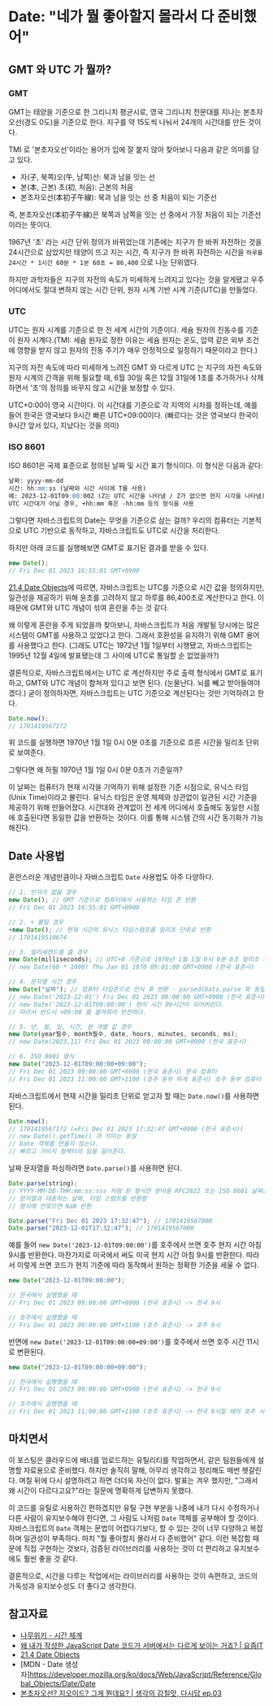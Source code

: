 # Date: "네가 뭘 좋아할지 몰라서 다 준비했어"

## GMT 와 UTC 가 뭘까?

### GMT

GMT는 태양을 기준으로 한 그리니치 평균시로, 영국 그리니치 천문대를 지나는 본초자오선(경도 0도)을 기준으로 한다. 지구를 약 15도씩 나눠서 24개의 시간대를 만든 것이다.

TMI 로 '본초자오선'이라는 용어가 입에 잘 붙지 않아 찾아보니 다음과 같은 의미를 담고 있다.

- 자(子, 북쪽)오(午, 남쪽)선: 북과 남을 잇는 선
- 본(本, 근본) 초(初, 처음): 근본의 처음
- 본초자오선(本初子午線): 북과 남을 잇는 선 중 처음이 되는 기준선

즉, 본초자오선(本初子午線)은 북쪽과 남쪽을 잇는 선 중에서 가장 처음이 되는 기준선이라는 뜻이다.

1967년 '초' 라는 시간 단위 정의가 바뀌었는데 기존에는 지구가 한 바퀴 자전하는 것을 24시간으로 삼았지만 태양이 뜨고 지는 시간, 즉 지구가 한 바퀴 자전하는 시간을 `하루를 24시간 * 1시간 60분 * 1분 60초 = 86,400` 으로 나눈 단위였다.

하지만 과학자들은 지구의 자전의 속도가 미세하게 느려지고 있다는 것을 알게됐고 우주 어디에서도 절대 변하지 않는 시간 단위, 원자 시계 기반 시계 기준(UTC)을 만들었다.

### UTC

UTC는 원자 시계를 기준으로 한 전 세계 시간의 기준이다. 세슘 원자의 진동수를 기준이 원자 시계다.(TMI: 세슘 원자로 정한 이유는 세슘 원자는 온도, 압력 같은 외부 조건에 영향을 받지 않고 원자의 진동 주기가 매우 안정적으로 일정하기 때문이라고 한다.)

지구의 자전 속도에 따라 미세하게 느려진 GMT 와 다르게 UTC 는 지구의 자전 속도와 원자 시계의 간격을 위해 필요할 때, 6월 30일 혹은 12월 31일에 1초를 추가하거나 삭제하면서 '초'의 정의를 바꾸지 않고 시간을 보정할 수 있다.

UTC+0:00이 영국 시간이다. 이 시간대를 기준으로 각 지역의 시차를 정하는데, 예를 들어 한국은 영국보다 9시간 빠른 UTC+09:00이다. (빠르다는 것은 영국보다 한국이 9시간 앞서 있다, 지났다는 것을 의미)

### ISO 8601

ISO 8601은 국제 표준으로 정의된 날짜 및 시간 표기 형식이다. 이 형식은 다음과 같다:

```md
날짜: yyyy-mm-dd
시간: hh:mm:ss (날짜와 시간 사이에 T를 사용)
예: 2023-12-01T09:00:00Z (Z는 UTC 시간을 나타냄 / Z가 없으면 현지 시각을 나타냄)
UTC 시간대가 아닐 경우, +hh:mm 혹은 -hh:mm 등의 형식을 사용
```

그렇다면 자바스크립트의 Date는 무엇을 기준으로 삼는 걸까? 우리의 컴퓨터는 기본적으로 UTC 기반으로 동작하고, 자바스크립트도 UTC로 시간을 처리한다.

하지만 아래 코드를 실행해보면 GMT로 표기된 결과를 받을 수 있다.

```js
new Date();
// Fri Dec 01 2023 16:55:01 GMT+0900
```

[21.4 Date Objects](https://tc39.es/ecma262/multipage/numbers-and-dates.html#sec-date-objects)에 따르면, 자바스크립트는 UTC를 기준으로 시간 값을 정의하지만, 일관성을 제공하기 위해 윤초를 고려하지 않고 하루를 86,400초로 계산한다고 한다. 이 때문에 GMT와 UTC 개념이 섞여 혼란을 주는 것 같다.

왜 이렇게 혼란을 주게 되었을까 찾아보니, 자바스크립트가 처음 개발될 당시에는 많은 시스템이 GMT를 사용하고 있었다고 한다. 그래서 호환성을 유지하기 위해 GMT 용어를 사용했다고 한다. (그래도 UTC는 1972년 1월 1일부터 시행됐고, 자바스크립트는 1995년 12월 4일에 발표됐는데 그 사이에 UTC로 통일할 순 없었을까?)

결론적으로, 자바스크립트에서는 UTC 로 계산하지만 주로 출력 형식에서 GMT로 표기하고, GMT와 UTC 개념이 합쳐져 있다고 보면 된다. (눈물난다. 뇌를 빼고 받아들여야겠다.) 굳이 정의하자면, 자바스크립트는 UTC 기준으로 계산된다는 것만 기억하려고 한다.

```jsx
Date.now();
// 1701419567172
```

위 코드를 실행하면 1970년 1월 1일 0시 0분 0초를 기준으로 흐른 시간을 밀리초 단위로 보여준다.

그렇다면 왜 하필 1970년 1월 1일 0시 0분 0초가 기준일까?

이 날짜는 컴퓨터가 현재 시각을 기억하기 위해 설정한 기준 시점으로, 유닉스 타임(Unix Time)이라고 불린다. 유닉스 타임은 운영 체제와 상관없이 일관된 시간 기준을 제공하기 위해 만들어졌다. 시간대와 관계없이 전 세계 어디에서 호출해도 동일한 시점에 호출된다면 동일한 값을 반환하는 것이다. 이를 통해 시스템 간의 시간 동기화가 가능해진다.

## Date 사용법

혼란스러운 개념만큼이나 자바스크립트 `Date` 사용법도 아주 다양하다.

```js
// 1. 인자가 없을 경우
new Date(); // GMT 기준으로 컴퓨터에서 사용하는 타임 존 반환
// Fri Dec 01 2023 16:55:01 GMT+0900

// 2. + 붙일 경우
+new Date(); // 현재 시간의 유닉스 타임스탬프를 밀리초 단위로 반환
// 1701419510674

// 3. 밀리세컨드를 줄 경우
new Date(milliseconds); // UTC+0 기준으로 1970년 1월 1일 0시 0분 0초 밀리초 후의 Date 객체 (단, 결과는 시스템 로컬 시간대에 맞춰서 표시됨)
// new Date(60 * 1000) Thu Jan 01 1970 09:01:00 GMT+0900 (한국 표준시)

// 4. 문자열 시간 경우
new Date("날짜"); // 컴퓨터 타임존으로 인식 후 반환 - parsed(Data.parse 와 동일한 알고리즘 방법)
// new Date('2023-12-01') Fri Dec 01 2023 09:00:00 GMT+0900 (한국 표준시)
// new Date('2023-12-01T09:00:00') 현지 시간 09시간이 되어버린다.
// 따라서 반드시 +09:00 를 붙여줘야 안전하다.

// 5. 년, 월, 일, 시간, 분 개별 값 경우
new Date(year필수, month필수, date, hours, minutes, seconds, ms);
// new Date(2023,11) Fri Dec 01 2023 00:00:00 GMT+0900 (한국 표준시)

// 6. ISO 8601 형식
new Date("2023-12-01T09:00:00+09:00");
// Fri Dec 01 2023 09:00:00 GMT+0900 (한국 표준시) 한국 컴퓨터
// Fri Dec 01 2023 11:00:00 GMT+1100 (호주 동부 하계 표준시) 호주 동부 컴퓨터
```

자바스크립트에서 현재 시간을 밀리초 단위로 얻고자 할 때는 `Date.now()`를 사용하면 된다.

```js
Date.now();
// 1701419567172 (=Fri Dec 01 2023 17:32:47 GMT+0900 (한국 표준시))
// new Date().getTime() 과 의미는 동일
// Date 객체를 만들지 않는다.
// 빠르고 가비지 컬렉터의 일을 덜어준다.
```

날짜 문자열을 파싱하려면 `Date.parse()`를 사용하면 된다.

```js
Date.parse(string);
// YYYY-MM-DD-THH:mm:ss:sss 처럼 된 형식만 받아줌 RFC2822 또는 ISO 8601 날짜를 나타내는 문자열
// 문자열과 대응하는 날짜, 타임 스탬프를 반환함
// 형식에 안맞으면 NaN 반환

Date.parse("Fri Dec 01 2023 17:32:47"); // 1701419567000
Date.parse("2023-12-01T17:32:47"); // 1701419567000
```

예를 들어 `new Date('2023-12-01T09:00:00')`를 호주에서 쓰면 호주 현지 시간 아침 9시를 반환한다. 마찬가지로 미국에서 써도 미국 현지 시간 아침 9시를 반환한다. 따라서 이렇게 쓰면 코드가 현지 기준에 따라 동작해서 원하는 정확한 기준을 세울 수 없다.

```js
new Date("2023-12-01T09:00:00");

// 한국에서 실행했을 때
// Fri Dec 01 2023 09:00:00 GMT+0900 (한국 표준시) -> 한국 9시

// 호주에서 실행했을 때
// Fri Dec 01 2023 09:00:00 GMT+1100 (호주 표준시) -> 호주 9시
```

반면에 `new Date('2023-12-01T09:00:00+09:00')`를 호주에서 쓰면 호주 시간 11시로 변환된다.

```js
new Date("2023-12-01T09:00:00+09:00");

// 한국에서 실행했을 때
// Fri Dec 01 2023 09:00:00 GMT+0900 (한국 표준시) -> 한국 9시

// 호주에서 실행했을 때
// Fri Dec 01 2023 11:00:00 GMT+1100 (호주 표준시) -> 한국 9시일 때의 호주 시간
```

## 마치면서

이 포스팅은 클라우드에 배너를 업로드하는 유틸리티를 작업하면서, 같은 팀원들에게 설명할 자료용으로 준비했다. 하지만 솔직히 말해, 아무리 생각하고 정리해도 매번 헷갈린다. 며칠 뒤에 다시 설명하려고 하면 더더욱 자신이 없다. 발표는 겨우 했지만, "그래서 왜 시간이 다르다고요?"라는 질문에 명확하게 답변하지 못했다.

이 코드를 유틸로 사용하긴 편하겠지만 유틸 구현 부분을 나중에 내가 다시 수정하거나 다른 사람이 유지보수해야 한다면, 그 사람도 나처럼 `Date` 객체를 공부해야 할 것이다. 자바스크립트의 `Date` 객체는 문법이 어렵다기보다, 할 수 있는 것이 너무 다양하고 복잡하며 일관성이 부족하다. 마치 "뭘 좋아할지 몰라서 다 준비했어" 같다. 이런 복잡함 때문에 직접 구현하는 것보다, 검증된 라이브러리를 사용하는 것이 더 편리하고 유지보수에도 훨씬 좋을 것 같다.

결론적으로, 시간을 다루는 작업에서는 라이브러리를 사용하는 것이 속편하고, 코드의 가독성과 유지보수성도 더 좋다고 생각한다.

## 참고자료

- [나무위키 - 시간 체계](https://namu.wiki/w/%EC%8B%9C%EA%B0%84%20%EC%B2%B4%EA%B3%84#%EA%B7%B8%EB%A6%AC%EB%8B%88%EC%B9%98%20%ED%8F%89%EA%B7%A0%EC%8B%9C)
- [왜 내가 작성한 JavaScript Date 코드가 서버에서는 다르게 보이는 거죠? | 요즘IT](https://yozm.wishket.com/magazine/detail/1695/)
- [21.4 Date Objects](https://tc39.es/ecma262/multipage/numbers-and-dates.html#sec-date-objects)
- [MDN - Date 생성자]https://developer.mozilla.org/ko/docs/Web/JavaScript/Reference/Global_Objects/Date/Date
- [본초자오선? 지오이드? 그게 뭔데요? | 생각의 감칠맛, 다시답 ep.03](https://www.youtube.com/watch?v=tlAdhA8ejl4)
